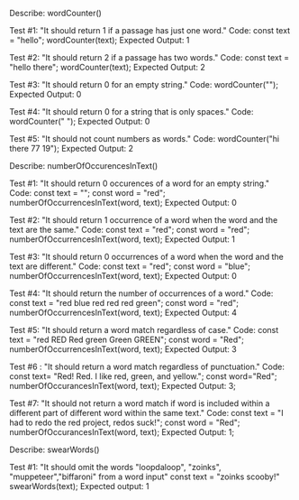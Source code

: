 Describe: wordCounter()

Test #1: "It should return 1 if a passage has just one word."
Code:
const text = "hello";
wordCounter(text);
Expected Output: 1

Test #2: "It should return 2 if a passage has two words."
Code:
const text = "hello there";
wordCounter(text);
Expected Output: 2

Test #3: "It should return 0 for an empty string."
Code: wordCounter("");
Expected Output: 0

Test #4: "It should return 0 for a string that is only spaces."
Code: wordCounter("            ");
Expected Output: 0

Test #5: "It should not count numbers as words."
Code: wordCounter("hi there 77 19");
Expected Output: 2


Describe: numberOfOccurencesInText()

Test #1: "It should return 0 occurences of a word for an empty string."
Code:
const text = "";
const word = "red";
numberOfOccurrencesInText(word, text);
Expected Output: 0

Test #2: "It should return 1 occurrence of a word when the word and the text are the same."
Code:
const text = "red";
const word = "red";
numberOfOccurrencesInText(word, text);
Expected Output: 1

Test #3: "It should return 0 occurrences of a word when the word and the text are different."
Code:
const text = "red";
const word = "blue";
numberOfOccurrencesInText(word, text);
Expected Output: 0

Test #4: "It should return the number of occurrences of a word."
Code:
const text = "red blue red red red green";
const word = "red";
numberOfOccurrencesInText(word, text);
Expected Output: 4

Test #5: "It should return a word match regardless of case."
Code:
const text = "red RED Red green Green GREEN";
const word = "Red";
numberOfOccurrencesInText(word, text);
Expected Output: 3

Test #6 : "It should return a word match regardless of punctuation."
Code:
const text= "Red! Red. I like red, green, and yellow.";
const word="Red";
numberOfOccurancesInText(word, text);
Expected Output: 3;

Test #7: "It should not return a word match if word is included within a different part of different word within the same text."
Code:
const text = "I had to redo the red project, redos suck!";
const word = "Red";
numberOfOccurancesInText(word, text);
Expected Output: 1;

Describe: swearWords()

Test #1: "It should omit the words "loopdaloop", "zoinks", "muppeteer","biffaroni" from a word input"
const text = "zoinks scooby!"
swearWords(text);
Expected output: 1


